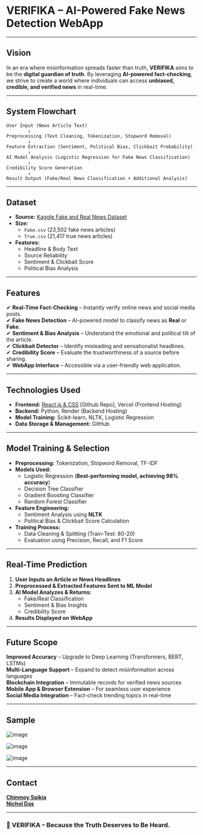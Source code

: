 # **VERIFIKA – AI-Powered Fake News Detection WebApp**

---

## **Vision**
In an era where misinformation spreads faster than truth, **VERIFIKA** aims to be the **digital guardian of truth**. By leveraging **AI-powered fact-checking**, we strive to create a world where individuals can access **unbiased, credible, and verified news** in real-time.

---

## **System Flowchart**
```
User Input (News Article Text)  
        ↓  
Preprocessing (Text Cleaning, Tokenization, Stopword Removal)  
        ↓  
Feature Extraction (Sentiment, Political Bias, Clickbait Probability)  
        ↓  
AI Model Analysis (Logistic Regression for Fake News Classification)  
        ↓  
Credibility Score Generation
        ↓  
Result Output (Fake/Real News Classification + Additional Analysis)  
```

---

## **Dataset**
- **Source:** [Kaggle Fake and Real News Dataset](https://www.kaggle.com/datasets/clmentbisaillon/fake-and-real-news-dataset)
- **Size:**
  - `Fake.csv` (23,502 fake news articles)
  - `True.csv` (21,417 true news articles)
- **Features:**
  - Headline & Body Text  
  - Source Reliability  
  - Sentiment & Clickbait Score  
  - Political Bias Analysis  

---

## **Features**
✔ **Real-Time Fact-Checking** – Instantly verify online news and social media posts.  
✔ **Fake News Detection** – AI-powered model to classify news as **Real** or **Fake**.  
✔ **Sentiment & Bias Analysis** – Understand the emotional and political tilt of the article.  
✔ **Clickbait Detector** – Identify misleading and sensationalist headlines.  
✔ **Credibility Score** – Evaluate the trustworthiness of a source before sharing.  
✔ **WebApp Interface** – Accessible via a user-friendly web application.  

---

## **Technologies Used**
- **Frontend:** [React.js & CSS](https://github.com/AlwaysRead/VerifikaFrontend.git) [Github Repo], Vercel (Frontend Hosting)
- **Backend:** Python, Render (Backend Hosting)
- **Model Training:** Scikit-learn, NLTK, Logistic Regression  
- **Data Storage & Management:** GitHub  

---

## **Model Training & Selection**   
- **Preprocessing:** Tokenization, Stopword Removal, TF-IDF  
- **Models Used:**
  - Logistic Regression (**Best-performing model, achieving 98% accuracy**)
  - Decision Tree Classifier
  - Gradient Boosting Classifier
  - Random Forest Classifier
- **Feature Engineering:**  
  - Sentiment Analysis using **NLTK**  
  - Political Bias & Clickbait Score Calculation  
- **Training Process:**  
  - Data Cleaning & Splitting (Train-Test: 80-20)    
  - Evaluation using Precision, Recall, and F1 Score  

---

## **Real-Time Prediction**  
1. **User Inputs an Article or News Headlines**  
2. **Preprocessed & Extracted Features Sent to ML Model**  
3. **AI Model Analyzes & Returns:**  
   - Fake/Real Classification  
   - Sentiment & Bias Insights  
   - Credibility Score  
4. **Results Displayed on WebApp**  

---

## **Future Scope**
**Improved Accuracy** – Upgrade to Deep Learning (Transformers, BERT, LSTMs)  
**Multi-Language Support** – Expand to detect misinformation across languages  
**Blockchain Integration** – Immutable records for verified news sources  
**Mobile App & Browser Extension** – For seamless user experience  
**Social Media Integration** – Fact-check trending topics in real-time  

---

## **Sample**
![image](https://github.com/user-attachments/assets/2e9cd051-4837-41c6-a507-99118a5f8645)

![image](https://github.com/user-attachments/assets/8a773e84-6b1c-44b5-b7c9-f89ef01d2421)

![image](https://github.com/user-attachments/assets/f8b0a789-2a2c-48f2-82b5-6443d6c1d4fb)

---

## **Contact**
[**Chinmoy Saikia**](https://github.com/AlwaysRead/)  
[**Nichol Das**](https://github.com/Nichkol)  

---

### **🔗 VERIFIKA – Because the Truth Deserves to Be Heard.**


